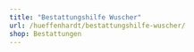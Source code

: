 ```yaml
---
title: "Bestattungshilfe Wuscher"
url: /hueffenhardt/bestattungshilfe-wuscher/
shop: Bestattungen
---
```

